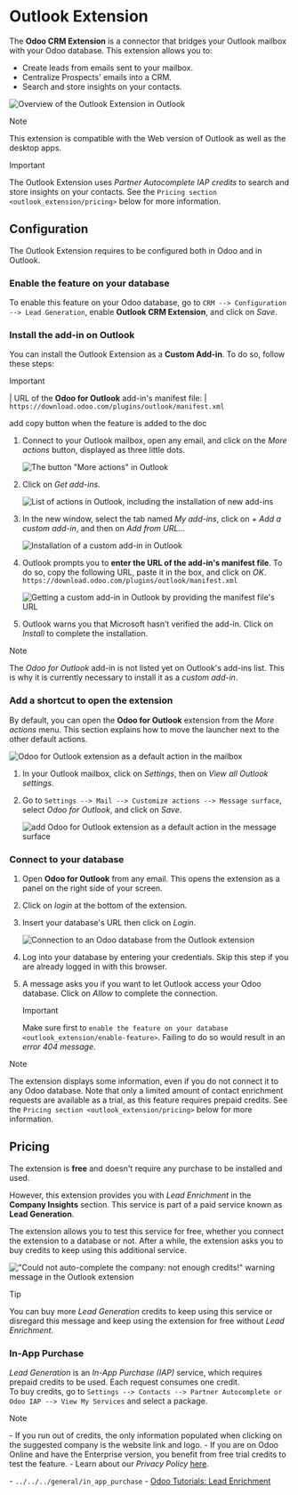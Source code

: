 # Outlook Extension

The **Odoo CRM Extension** is a connector that bridges your Outlook
mailbox with your Odoo database. This extension allows you to:

  - Create leads from emails sent to your mailbox.
  - Centralize Prospects' emails into a CRM.
  - Search and store insights on your contacts.

![Overview of the Outlook Extension in
Outlook](outlook_extension/outlook-extension-overview.png)

<div class="note">

<div class="title">

Note

</div>

This extension is compatible with the Web version of Outlook as well as
the desktop apps.

</div>

<div class="important">

<div class="title">

Important

</div>

The Outlook Extension uses *Partner Autocomplete IAP credits* to search
and store insights on your contacts. See the `Pricing section
<outlook_extension/pricing>` below for more information.

</div>

## Configuration

The Outlook Extension requires to be configured both in Odoo and in
Outlook.

### Enable the feature on your database

To enable this feature on your Odoo database, go to `CRM -->
Configuration --> Lead
Generation`, enable **Outlook CRM Extension**, and click on *Save*.

### Install the add-in on Outlook

You can install the Outlook Extension as a **Custom Add-in**. To do so,
follow these steps:

<div class="important">

<div class="title">

Important

</div>

| URL of the **Odoo for Outlook** add-in's manifest file: |
`https://download.odoo.com/plugins/outlook/manifest.xml`

<div class="todo">

add copy button when the feature is added to the doc

</div>

</div>

1.  Connect to your Outlook mailbox, open any email, and click on the
    *More actions* button, displayed as three little dots.
    
    ![The button "More actions" in
    Outlook](outlook_extension/outlook-extension-more-actions.png)

2.  Click on *Get add-ins*.
    
    ![List of actions in Outlook, including the installation of new
    add-ins](outlook_extension/outlook-extension-get-add-ins.png)

3.  In the new window, select the tab named *My add-ins*, click on *+
    Add a custom add-in*, and then on *Add from URL...*
    
    ![Installation of a custom add-in in
    Outlook](outlook_extension/outlook-extension-custom-add-ins.png)

4.  Outlook prompts you to **enter the URL of the add-in's manifest
    file**. To do so, copy the following URL, paste it in the box, and
    click on *OK*.  
    `https://download.odoo.com/plugins/outlook/manifest.xml`
    
    ![Getting a custom add-in in Outlook by providing the manifest
    file's URL](outlook_extension/outlook-extension-add-in-url.png)

5.  Outlook warns you that Microsoft hasn’t verified the add-in. Click
    on *Install* to complete the installation.

<div class="note">

<div class="title">

Note

</div>

The *Odoo for Outlook* add-in is not listed yet on Outlook's add-ins
list. This is why it is currently necessary to install it as a *custom
add-in*.

</div>

### Add a shortcut to open the extension

By default, you can open the **Odoo for Outlook** extension from the
*More actions* menu. This section explains how to move the launcher next
to the other default actions.

![Odoo for Outlook extension as a default action in the
mailbox](outlook_extension/outlook-extension-default-actions.png)

1.  In your Outlook mailbox, click on *Settings*, then on *View all
    Outlook settings*.

2.  Go to `Settings --> Mail --> Customize actions --> Message surface`,
    select *Odoo for Outlook*, and click on *Save*.
    
    ![add Odoo for Outlook extension as a default action in the message
    surface](outlook_extension/outlook-extension-customize-actions.png)

### Connect to your database

1.  Open **Odoo for Outlook** from any email. This opens the extension
    as a panel on the right side of your screen.

2.  Click on *login* at the bottom of the extension.

3.  Insert your database's URL then click on *Login*.
    
    ![Connection to an Odoo database from the Outlook
    extension](outlook_extension/outlook-extension-database-url.png)

4.  Log into your database by entering your credentials. Skip this step
    if you are already logged in with this browser.

5.  A message asks you if you want to let Outlook access your Odoo
    database. Click on *Allow* to complete the connection.
    
    <div class="important">
    
    <div class="title">
    
    Important
    
    </div>
    
    Make sure first to `enable the feature on your database
    <outlook_extension/enable-feature>`. Failing to do so would result
    in an *error 404 message*.
    
    </div>

<div class="note">

<div class="title">

Note

</div>

The extension displays some information, even if you do not connect it
to any Odoo database. Note that only a limited amount of contact
enrichment requests are available as a trial, as this feature requires
prepaid credits. See the `Pricing section <outlook_extension/pricing>`
below for more information.

</div>

## Pricing

The extension is **free** and doesn't require any purchase to be
installed and used.

However, this extension provides you with *Lead Enrichment* in the
**Company Insights** section. This service is part of a paid service
known as **Lead Generation**.

The extension allows you to test this service for free, whether you
connect the extension to a database or not. After a while, the extension
asks you to buy credits to keep using this additional service.

!["Could not auto-complete the company: not enough credits\!" warning
message in the
Outlook&#10;extension](outlook_extension/outlook-extension-credits-message.png)

<div class="tip">

<div class="title">

Tip

</div>

You can buy more *Lead Generation* credits to keep using this service or
disregard this message and keep using the extension for free without
*Lead Enrichment*.

</div>

### In-App Purchase

*Lead Generation* is an *In-App Purchase (IAP)* service, which requires
prepaid credits to be used. Each request consumes one credit.  
To buy credits, go to `Settings --> Contacts --> Partner Autocomplete or
Odoo IAP --> View My Services` and select a package.

<div class="note">

<div class="title">

Note

</div>

\- If you run out of credits, the only information populated when
clicking on the suggested company is the website link and logo. - If you
are on Odoo Online and have the Enterprise version, you benefit from
free trial credits to test the feature. - Learn about our *Privacy
Policy* [here](https://iap.odoo.com/privacy#header_2).

</div>

<div class="seealso">

\- `../../../general/in_app_purchase` - [Odoo Tutorials: Lead
Enrichment](https://www.odoo.com/r/p73)

</div>
